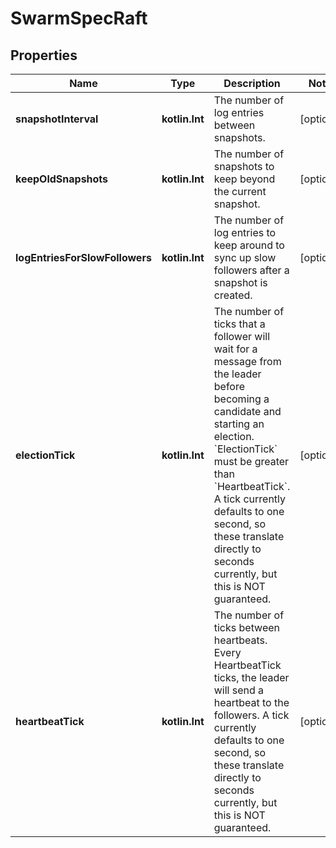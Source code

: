 
# SwarmSpecRaft

## Properties
| Name | Type | Description | Notes |
| ------------ | ------------- | ------------- | ------------- |
| **snapshotInterval** | **kotlin.Int** | The number of log entries between snapshots. |  [optional] |
| **keepOldSnapshots** | **kotlin.Int** | The number of snapshots to keep beyond the current snapshot.  |  [optional] |
| **logEntriesForSlowFollowers** | **kotlin.Int** | The number of log entries to keep around to sync up slow followers after a snapshot is created.  |  [optional] |
| **electionTick** | **kotlin.Int** | The number of ticks that a follower will wait for a message from the leader before becoming a candidate and starting an election. &#x60;ElectionTick&#x60; must be greater than &#x60;HeartbeatTick&#x60;.  A tick currently defaults to one second, so these translate directly to seconds currently, but this is NOT guaranteed.  |  [optional] |
| **heartbeatTick** | **kotlin.Int** | The number of ticks between heartbeats. Every HeartbeatTick ticks, the leader will send a heartbeat to the followers.  A tick currently defaults to one second, so these translate directly to seconds currently, but this is NOT guaranteed.  |  [optional] |



